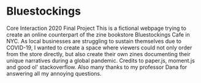 # Bluestockings
 Core Interaction 2020 Final Project
This is a fictional webpage trying to create an online counterpart of the zine bookstore Bluestockings Cafe in NYC.
As local businesses are struggling to sustain themselves due to COVID-19, I wanted to create a space where viewers could not only order from the store directly, but also create their own zines documenting their unique narratives during a global pandemic.
Credits to paper.js, moment.js and good ol' stackoverflow. 
Also many thanks to my professor Dana for answering all my annoying questions.